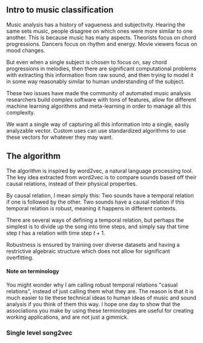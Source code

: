 ## Intro to music classification

Music analysis has a history of vagueness and subjectivity. Hearing the same sets music, people disagree on which ones were more similar to one another. This is because music has many aspects. Theorists focus on chord progressions. Dancers focus on rhythm and energy. Movie viewers focus on mood changes.

But even when a single subject is chosen to focus on, say chord progressions in melodies, then there are significant computational problems with extracting this information from raw sound, and then trying to model it in some way reasonably similar to human understanding of the subject.

These two issues have made the community of automated music analysis researchers build complex software with tons of features, allow for different machine learning algorithms and meta-learning in order to manage all this complexity.

We want a single way of capturing all this information into a single, easily analyzable vector. Custom uses can use standardized algorithms to use these vectors for whatever they may want.

## The algorithm

The algorithm is inspired by word2vec, a natural language processing tool. The key idea extracted from word2vec is to compare sounds based off their causal relations, instead of their physical properties.

By causal relation, I mean simply this: Two sounds have a temporal relation if one is followed by the other. Two sounds have a causal relation if this temporal relation is robust, meaning it happens in different contexts.

There are several ways of defining a temporal relation, but perhaps the simplest is to divide up the song into time steps, and simply say that time step $t$ has a relation with time step $t+1$.

Robustness is ensured by training over diverse datasets and having a restrictive algebraic structure which does not allow for significant overfitting.

#### Note on terminology

You might wonder why I am calling robust temporal relations "casual relations", instead of just calling them what they are. The reason is that it is much easier to tie these technical ideas to human ideas of music and sound analysis if you think of them this way. I hope one day to show that the associations you make by using these terminologies are useful for creating working applications, and are not just a gimmick.

### Single level song2vec
